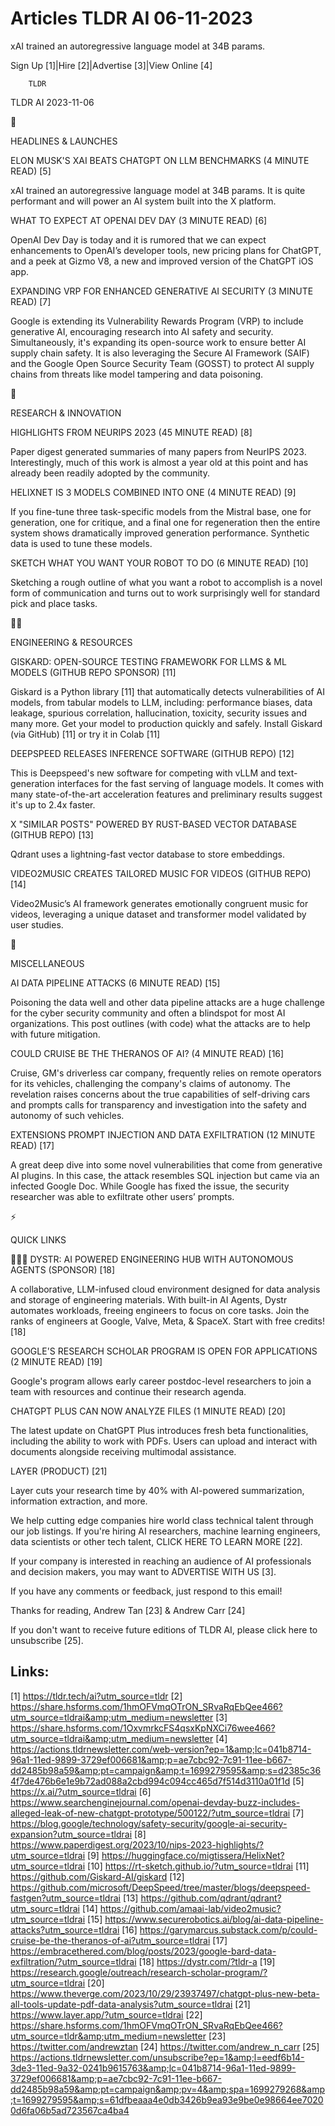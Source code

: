 # Articles TLDR AI 06-11-2023

xAI trained an autoregressive language model at 34B params.  

Sign Up [1]|Hire [2]|Advertise [3]|View Online [4] 

		TLDR 

TLDR AI 2023-11-06

🚀 

HEADLINES & LAUNCHES

 ELON MUSK'S XAI BEATS CHATGPT ON LLM BENCHMARKS (4 MINUTE READ) [5] 

 xAI trained an autoregressive language model at 34B params. It is
quite performant and will power an AI system built into the X
platform. 

 WHAT TO EXPECT AT OPENAI DEV DAY (3 MINUTE READ) [6] 

 OpenAI Dev Day is today and it is rumored that we can expect
enhancements to OpenAI’s developer tools, new pricing plans for
ChatGPT, and a peek at Gizmo V8, a new and improved version of the
ChatGPT iOS app. 

 EXPANDING VRP FOR ENHANCED GENERATIVE AI SECURITY (3 MINUTE READ) [7]


 Google is extending its Vulnerability Rewards Program (VRP) to
include generative AI, encouraging research into AI safety and
security. Simultaneously, it's expanding its open-source work to
ensure better AI supply chain safety. It is also leveraging the Secure
AI Framework (SAIF) and the Google Open Source Security Team (GOSST)
to protect AI supply chains from threats like model tampering and data
poisoning. 

🧠 

RESEARCH & INNOVATION

 HIGHLIGHTS FROM NEURIPS 2023 (45 MINUTE READ) [8] 

 Paper digest generated summaries of many papers from NeurIPS 2023.
Interestingly, much of this work is almost a year old at this point
and has already been readily adopted by the community. 

 HELIXNET IS 3 MODELS COMBINED INTO ONE (4 MINUTE READ) [9] 

 If you fine-tune three task-specific models from the Mistral base,
one for generation, one for critique, and a final one for regeneration
then the entire system shows dramatically improved generation
performance. Synthetic data is used to tune these models. 

 SKETCH WHAT YOU WANT YOUR ROBOT TO DO (6 MINUTE READ) [10] 

 Sketching a rough outline of what you want a robot to accomplish is a
novel form of communication and turns out to work surprisingly well
for standard pick and place tasks. 

🧑‍💻 

ENGINEERING & RESOURCES

 GISKARD: OPEN-SOURCE TESTING FRAMEWORK FOR LLMS & ML MODELS (GITHUB
REPO SPONSOR) [11] 

 Giskard is a Python library [11] that automatically detects
vulnerabilities of AI models, from tabular models to LLM, including:
performance biases, data leakage, spurious correlation, hallucination,
toxicity, security issues and many more. Get your model to production
quickly and safely.
Install Giskard (via GitHub) [11] or try it in Colab [11]

 DEEPSPEED RELEASES INFERENCE SOFTWARE (GITHUB REPO) [12] 

 This is Deepspeed's new software for competing with vLLM and
text-generation interfaces for the fast serving of language models. It
comes with many state-of-the-art acceleration features and preliminary
results suggest it's up to 2.4x faster. 

 X "SIMILAR POSTS" POWERED BY RUST-BASED VECTOR DATABASE (GITHUB REPO)
[13] 

 Qdrant uses a lightning-fast vector database to store embeddings. 

 VIDEO2MUSIC CREATES TAILORED MUSIC FOR VIDEOS (GITHUB REPO) [14] 

 Video2Music’s AI framework generates emotionally congruent music
for videos, leveraging a unique dataset and transformer model
validated by user studies. 

🎁 

MISCELLANEOUS

 AI DATA PIPELINE ATTACKS (6 MINUTE READ) [15] 

 Poisoning the data well and other data pipeline attacks are a huge
challenge for the cyber security community and often a blindspot for
most AI organizations. This post outlines (with code) what the attacks
are to help with future mitigation. 

 COULD CRUISE BE THE THERANOS OF AI? (4 MINUTE READ) [16] 

 Cruise, GM's driverless car company, frequently relies on remote
operators for its vehicles, challenging the company's claims of
autonomy. The revelation raises concerns about the true capabilities
of self-driving cars and prompts calls for transparency and
investigation into the safety and autonomy of such vehicles. 

 EXTENSIONS PROMPT INJECTION AND DATA EXFILTRATION (12 MINUTE READ)
[17] 

 A great deep dive into some novel vulnerabilities that come from
generative AI plugins. In this case, the attack resembles SQL
injection but came via an infected Google Doc. While Google has fixed
the issue, the security researcher was able to exfiltrate other
users’ prompts. 

⚡ 

QUICK LINKS

 🧑‍💻🤖 DYSTR: AI POWERED ENGINEERING HUB WITH AUTONOMOUS
AGENTS (SPONSOR) [18] 

 A collaborative, LLM-infused cloud environment designed for data
analysis and storage of engineering materials. With built-in AI
Agents, Dystr automates workloads, freeing engineers to focus on core
tasks. Join the ranks of engineers at Google, Valve, Meta, & SpaceX.
Start with free credits! [18] 

 GOOGLE'S RESEARCH SCHOLAR PROGRAM IS OPEN FOR APPLICATIONS (2 MINUTE
READ) [19] 

 Google's program allows early career postdoc-level researchers to
join a team with resources and continue their research agenda. 

 CHATGPT PLUS CAN NOW ANALYZE FILES (1 MINUTE READ) [20] 

 The latest update on ChatGPT Plus introduces fresh beta
functionalities, including the ability to work with PDFs. Users can
upload and interact with documents alongside receiving multimodal
assistance. 

 LAYER (PRODUCT) [21] 

 Layer cuts your research time by 40% with AI-powered summarization,
information extraction, and more. 

 We help cutting edge companies hire world class technical talent
through our job listings. If you're hiring AI researchers, machine
learning engineers, data scientists or other tech talent, CLICK HERE
TO LEARN MORE [22]. 

If your company is interested in reaching an audience of AI
professionals and decision makers, you may want to ADVERTISE WITH US
[3]. 

If you have any comments or feedback, just respond to this email! 

Thanks for reading, 
Andrew Tan [23] & Andrew Carr [24] 

If you don't want to receive future editions of TLDR AI, please click
here to unsubscribe [25]. 

 

Links:
------
[1] https://tldr.tech/ai?utm_source=tldr
[2] https://share.hsforms.com/1hmOFVmqOTrON_SRvaRqEbQee466?utm_source=tldrai&amp;utm_medium=newsletter
[3] https://share.hsforms.com/1OxvmrkcFS4qsxKpNXCi76wee466?utm_source=tldrai&amp;utm_medium=newsletter
[4] https://actions.tldrnewsletter.com/web-version?ep=1&amp;lc=041b8714-96a1-11ed-9899-3729ef006681&amp;p=ae7cbc92-7c91-11ee-b667-dd2485b98a59&amp;pt=campaign&amp;t=1699279595&amp;s=d2385c364f7de476b6e1e9b72ad088a2cbd994c094cc465d7f514d3110a01f1d
[5] https://x.ai/?utm_source=tldrai
[6] https://www.searchenginejournal.com/openai-devday-buzz-includes-alleged-leak-of-new-chatgpt-prototype/500122/?utm_source=tldrai
[7] https://blog.google/technology/safety-security/google-ai-security-expansion?utm_source=tldrai
[8] https://www.paperdigest.org/2023/10/nips-2023-highlights/?utm_source=tldrai
[9] https://huggingface.co/migtissera/HelixNet?utm_source=tldrai
[10] https://rt-sketch.github.io/?utm_source=tldrai
[11] https://github.com/Giskard-AI/giskard
[12] https://github.com/microsoft/DeepSpeed/tree/master/blogs/deepspeed-fastgen?utm_source=tldrai
[13] https://github.com/qdrant/qdrant?utm_sourc=tldrai
[14] https://github.com/amaai-lab/video2music?utm_source=tldrai
[15] https://www.securerobotics.ai/blog/ai-data-pipeline-attacks?utm_source=tldrai
[16] https://garymarcus.substack.com/p/could-cruise-be-the-theranos-of-ai?utm_source=tldrai
[17] https://embracethered.com/blog/posts/2023/google-bard-data-exfiltration/?utm_source=tldrai
[18] https://dystr.com/?tldr-a
[19] https://research.google/outreach/research-scholar-program/?utm_source=tldrai
[20] https://www.theverge.com/2023/10/29/23937497/chatgpt-plus-new-beta-all-tools-update-pdf-data-analysis?utm_source=tldrai
[21] https://www.layer.app/?utm_source=tldrai
[22] https://share.hsforms.com/1hmOFVmqOTrON_SRvaRqEbQee466?utm_source=tldr&amp;utm_medium=newsletter
[23] https://twitter.com/andrewztan
[24] https://twitter.com/andrew_n_carr
[25] https://actions.tldrnewsletter.com/unsubscribe?ep=1&amp;l=eedf6b14-3de3-11ed-9a32-0241b9615763&amp;lc=041b8714-96a1-11ed-9899-3729ef006681&amp;p=ae7cbc92-7c91-11ee-b667-dd2485b98a59&amp;pt=campaign&amp;pv=4&amp;spa=1699279268&amp;t=1699279595&amp;s=61dfbeaaa4e0db3426b9ea93e9be0e98664ee70200d6fa06b5ad723567ca4ba4